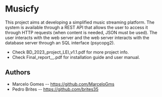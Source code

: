 # Musicfy
This project aims at developing a simplified music streaming platform.
The system is available through a REST API that allows the user to access it through HTTP requests (when content is needed, JSON must be used).
The user interacts with the web server and the web server interacts with the database server through an SQL interface (psycopg2).

* Check BD_2023_project_LEI_v1.1.pdf for more project info.
* Check Final_report__.pdf for installation guide and user manual.

## Authors
- Marcelo Gomes
-- https://github.com/MarceloGms
- Pedro Brites
-- https://github.com/brites35
